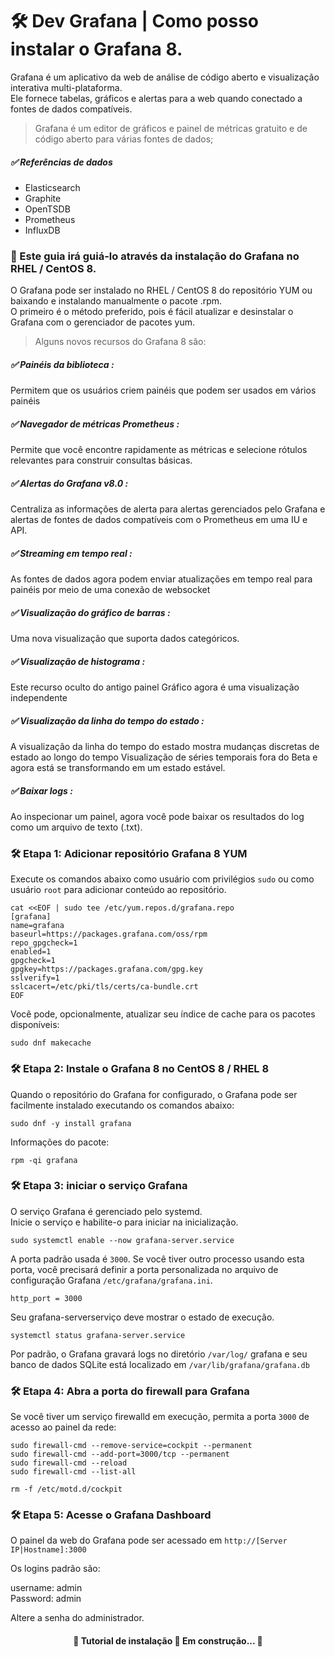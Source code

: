 # 🛠 Dev Grafana | Como posso instalar o Grafana 8. 

Grafana é um aplicativo da web de análise de código aberto e visualização interativa multi-plataforma. <br>
Ele fornece tabelas, gráficos e alertas para a web quando conectado a fontes de dados compatíveis.

> Grafana é um editor de gráficos e painel de métricas gratuito e de código aberto para várias fontes de dados;

##### ✅ Referências de dados

- Elasticsearch
- Graphite
- OpenTSDB
- Prometheus
- InfluxDB

### 🎲 Este guia irá guiá-lo através da instalação do Grafana no RHEL / CentOS 8.

O Grafana pode ser instalado no RHEL / CentOS 8 do repositório YUM ou baixando e instalando manualmente o pacote .rpm. </br>
O primeiro é o método preferido, pois é fácil atualizar e desinstalar o Grafana com o gerenciador de pacotes yum.

> Alguns novos recursos do Grafana 8 são:

##### ✅ Painéis da biblioteca : </br>
Permitem que os usuários criem painéis que podem ser usados em vários painéis

##### ✅ Navegador de métricas Prometheus : </br>
Permite que você encontre rapidamente as métricas e selecione rótulos relevantes para construir consultas básicas.

##### ✅ Alertas do Grafana v8.0 : </br>
Centraliza as informações de alerta para alertas gerenciados pelo Grafana e alertas de fontes de dados compatíveis 
com o Prometheus em uma IU e API.

##### ✅ Streaming em tempo real : </br>
As fontes de dados agora podem enviar atualizações em tempo real para painéis por meio de uma conexão de websocket

##### ✅ Visualização do gráfico de barras : </br>
Uma nova visualização que suporta dados categóricos.

##### ✅ Visualização de histograma : </br>
Este recurso oculto do antigo painel Gráfico agora é uma visualização independente

##### ✅ Visualização da linha do tempo do estado : </br>
A visualização da linha do tempo do estado mostra mudanças discretas de estado ao longo do tempo
Visualização de séries temporais fora do Beta e agora está se transformando em um estado estável.

##### ✅ Baixar logs : </br>
Ao inspecionar um painel, agora você pode baixar os resultados do log como um arquivo de texto (.txt).


### 🛠 Etapa 1: Adicionar repositório Grafana 8 YUM
Execute os comandos abaixo como usuário com privilégios `sudo` ou como usuário `root` para adicionar conteúdo ao repositório.

```cat
cat <<EOF | sudo tee /etc/yum.repos.d/grafana.repo
[grafana]
name=grafana
baseurl=https://packages.grafana.com/oss/rpm
repo_gpgcheck=1
enabled=1
gpgcheck=1
gpgkey=https://packages.grafana.com/gpg.key
sslverify=1
sslcacert=/etc/pki/tls/certs/ca-bundle.crt
EOF
```

Você pode, opcionalmente, atualizar seu índice de cache para os pacotes disponíveis:

```
sudo dnf makecache
```


### 🛠 Etapa 2: Instale o Grafana 8 no CentOS 8 / RHEL 8
Quando o repositório do Grafana for configurado, o Grafana pode ser facilmente instalado executando os comandos abaixo:

```install
sudo dnf -y install grafana
```

Informações do pacote:

```info
rpm -qi grafana
```


### 🛠 Etapa 3: iniciar o serviço Grafana
O serviço Grafana é gerenciado pelo systemd. </br>
Inicie o serviço e habilite-o para iniciar na inicialização.

```service
sudo systemctl enable --now grafana-server.service
```

A porta padrão usada é `3000`. 
Se você tiver outro processo usando esta porta, você precisará definir a porta personalizada no arquivo de 
configuração Grafana `/etc/grafana/grafana.ini`.

`http_port = 3000`

Seu grafana-serverserviço deve mostrar o estado de execução.

```service
systemctl status grafana-server.service
```

Por padrão, o Grafana gravará logs no  diretório `/var/log/` 
grafana e seu banco de dados SQLite está localizado em `/var/lib/grafana/grafana.db`


### 🛠 Etapa 4: Abra a porta do firewall para Grafana
Se você tiver um serviço firewalld em execução, permita a porta `3000` de acesso ao painel da rede:

```port
sudo firewall-cmd --remove-service=cockpit --permanent
sudo firewall-cmd --add-port=3000/tcp --permanent
sudo firewall-cmd --reload
sudo firewall-cmd --list-all 
```
```cockipt
rm -f /etc/motd.d/cockpit
```
### 🛠 Etapa 5: Acesse o Grafana Dashboard
O painel da web do Grafana pode ser acessado em `http://[Server IP|Hostname]:3000` 

Os logins padrão são:

username: admin </br>
Password: admin

Altere a senha do administrador.

<h4 align="center"> 
	🚧 Tutorial de instalação 🚀 Em construção...  🚧	
</h4>
